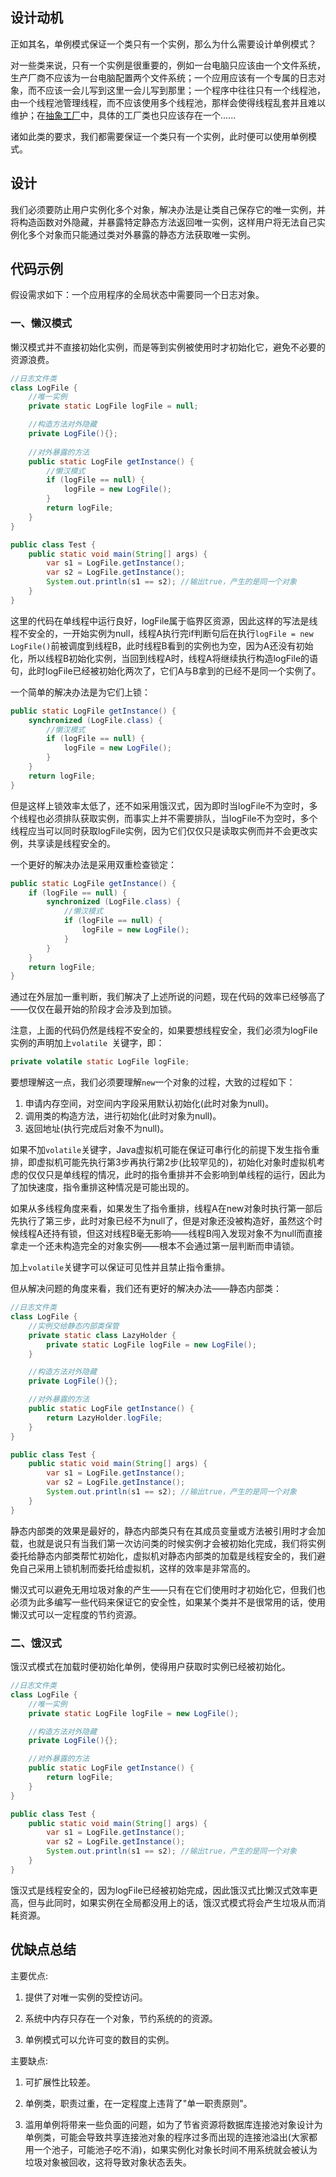 ## 设计动机

正如其名，单例模式保证一个类只有一个实例，那么为什么需要设计单例模式？

对一些类来说，只有一个实例是很重要的，例如一台电脑只应该由一个文件系统，生产厂商不应该为一台电脑配置两个文件系统；一个应用应该有一个专属的日志对象，而不应该一会儿写到这里一会儿写到那里；一个程序中往往只有一个线程池，由一个线程池管理线程，而不应该使用多个线程池，那样会使得线程乱套并且难以维护；在[抽象工厂](http://1.15.234.109:8000/factory-pattern/)中，具体的工厂类也只应该存在一个......

诸如此类的要求，我们都需要保证一个类只有一个实例，此时便可以使用单例模式。

## 设计

我们必须要防止用户实例化多个对象，解决办法是让类自己保存它的唯一实例，并将构造函数对外隐藏，并暴露特定静态方法返回唯一实例，这样用户将无法自己实例化多个对象而只能通过类对外暴露的静态方法获取唯一实例。

## 代码示例

假设需求如下：一个应用程序的全局状态中需要同一个日志对象。

### 一、懒汉模式

懒汉模式并不直接初始化实例，而是等到实例被使用时才初始化它，避免不必要的资源浪费。

```java
//日志文件类
class LogFile {
    //唯一实例
    private static LogFile logFile = null;

    //构造方法对外隐藏
    private LogFile(){};
    
    //对外暴露的方法
    public static LogFile getInstance() {
        //懒汉模式
        if (logFile == null) {
            logFile = new LogFile();
        }
        return logFile;
    }
}

public class Test {
    public static void main(String[] args) {
        var s1 = LogFile.getInstance();
        var s2 = LogFile.getInstance();
        System.out.println(s1 == s2); //输出true，产生的是同一个对象
    }
}
```

这里的代码在单线程中运行良好，logFile属于临界区资源，因此这样的写法是线程不安全的，一开始实例为null，线程A执行完if判断句后在执行```logFile = new LogFile()```前被调度到线程B，此时线程B看到的实例也为空，因为A还没有初始化，所以线程B初始化实例，当回到线程A时，线程A将继续执行构造logFile的语句，此时logFile已经被初始化两次了，它们A与B拿到的已经不是同一个实例了。

一个简单的解决办法是为它们上锁：

```java
public static LogFile getInstance() {
    synchronized (LogFile.class) {
        //懒汉模式
        if (logFile == null) {
            logFile = new LogFile();
        }
    }
    return logFile;
}
```

但是这样上锁效率太低了，还不如采用饿汉式，因为即时当logFile不为空时，多个线程也必须排队获取实例，而事实上并不需要排队，当logFile不为空时，多个线程应当可以同时获取logFile实例，因为它们仅仅只是读取实例而并不会更改实例，共享读是线程安全的。

一个更好的解决办法是采用双重检查锁定：

```java
public static LogFile getInstance() {
    if (logFile == null) {
        synchronized (LogFile.class) {
            //懒汉模式
            if (logFile == null) {
                logFile = new LogFile();
            }
        }
    }
    return logFile;
}
```

通过在外层加一重判断，我们解决了上述所说的问题，现在代码的效率已经够高了——仅仅在最开始的阶段才会涉及到加锁。

注意，上面的代码仍然是线程不安全的，如果要想线程安全，我们必须为logFile实例的声明加上```volatile ```关键字，即：

```java
private volatile static LogFile logFile;
```

要想理解这一点，我们必须要理解```new```一个对象的过程，大致的过程如下：

1. 申请内存空间，对空间内字段采用默认初始化(此时对象为null)。
2. 调用类的构造方法，进行初始化(此时对象为null)。
3. 返回地址(执行完成后对象不为null)。

如果不加```volatile```关键字，Java虚拟机可能在保证可串行化的前提下发生指令重排，即虚拟机可能先执行第3步再执行第2步(比较罕见的)，初始化对象时虚拟机考虑的仅仅只是单线程的情况，此时的指令重排并不会影响到单线程的运行，因此为了加快速度，指令重排这种情况是可能出现的。

如果从多线程角度来看，如果发生了指令重排，线程A在new对象时执行第一部后先执行了第三步，此时对象已经不为null了，但是对象还没被构造好，虽然这个时候线程A还持有锁，但这对线程B毫无影响——线程B闯入发现对象不为null而直接拿走一个还未构造完全的对象实例——根本不会通过第一层判断而申请锁。

加上```volatile```关键字可以保证可见性并且禁止指令重排。

但从解决问题的角度来看，我们还有更好的解决办法——静态内部类：

```java
//日志文件类
class LogFile {
    //实例交给静态内部类保管
    private static class LazyHolder {
        private static LogFile logFile = new LogFile();
    }

    //构造方法对外隐藏
    private LogFile(){};

    //对外暴露的方法
    public static LogFile getInstance() {
        return LazyHolder.logFile;
    }
}

public class Test {
    public static void main(String[] args) {
        var s1 = LogFile.getInstance();
        var s2 = LogFile.getInstance();
        System.out.println(s1 == s2); //输出true，产生的是同一个对象
    }
}
```

静态内部类的效果是最好的，静态内部类只有在其成员变量或方法被引用时才会加载，也就是说只有当我们第一次访问类的时候实例才会被初始化完成，我们将实例委托给静态内部类帮忙初始化，虚拟机对静态内部类的加载是线程安全的，我们避免自己采用上锁机制而委托给虚拟机，这样的效率是非常高的。

懒汉式可以避免无用垃圾对象的产生——只有在它们使用时才初始化它，但我们也必须为此多编写一些代码来保证它的安全性，如果某个类并不是很常用的话，使用懒汉式可以一定程度的节约资源。

### 二、饿汉式

饿汉式模式在加载时便初始化单例，使得用户获取时实例已经被初始化。

```java
//日志文件类
class LogFile {
    //唯一实例
    private static LogFile logFile = new LogFile();

    //构造方法对外隐藏
    private LogFile(){};

    //对外暴露的方法
    public static LogFile getInstance() {
        return logFile;
    }
}

public class Test {
    public static void main(String[] args) {
        var s1 = LogFile.getInstance();
        var s2 = LogFile.getInstance();
        System.out.println(s1 == s2); //输出true，产生的是同一个对象
    }
}
```

饿汉式是线程安全的，因为logFile已经被初始完成，因此饿汉式比懒汉式效率更高，但与此同时，如果实例在全局都没用上的话，饿汉式模式将会产生垃圾从而消耗资源。

## 优缺点总结

主要优点:

1. 提供了对唯一实例的受控访问。

2. 系统中内存只存在一个对象，节约系统的的资源。

3. 单例模式可以允许可变的数目的实例。

主要缺点:

1. 可扩展性比较差。

2. 单例类，职责过重，在一定程度上违背了"单一职责原则"。

3. 滥用单例将带来一些负面的问题，如为了节省资源将数据库连接池对象设计为单例类，可能会导致共享连接池对象的程序过多而出现的连接池溢出(大家都用一个池子，可能池子吃不消)，如果实例化对象长时间不用系统就会被认为垃圾对象被回收，这将导致对象状态丢失。
